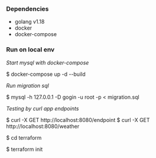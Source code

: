 ### Dependencies
- golang v1.18
- docker
- docker-compose

### Run on local env
*Start mysql with docker-compose*

$ docker-compose up -d --build

*Run migration sql*

$ mysql -h 127.0.0.1 -D gogin -u root -p < migration.sql

*Testing by curl app endpoints*

$ curl -X GET http://localhost:8080/endpoint
$ curl -X GET http://localhost:8080/weather

$ cd terraform

$ terraform init

